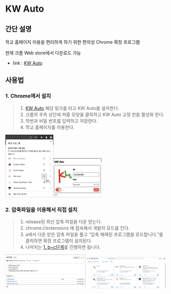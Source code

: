 # KW Auto

## 간단 설명

학교 홈페이지 이용을 편리하게 하기 위한 편의성 Chrome 확장 프로그램

현재 크롬 Web store에서 다운로드 가능

- link : [KW Auto](https://chrome.google.com/webstore/detail/kw-auto/lbnhabebmehjhmandmeaijackijmmlkl?hl=ko)

## 사용법

### 1. Chrome에서 설치
> 1) [KW Auto](https://www.notion.so/73c8aec4dc2648b78aa0b7953fcf0bce) 해당 링크를 타고 KW Auto를 설치한다.
> 2) 크롬의 우측 상단에 퍼즐 모양을 클릭하고 KW Auto 고정 핀을 활성화 한다.
> 3) 학번과 비밀 번호를 입력하고 저장한다.
> 4) 학교 홈페이지를 이용한다.



<img src="KW%20Auto%208100f68169854b6981022fc0c704531f/%25E1%2584%2589%25E1%2585%25B3%25E1%2584%258F%25E1%2585%25B3%25E1%2584%2585%25E1%2585%25B5%25E1%2586%25AB%25E1%2584%2589%25E1%2585%25A3%25E1%2586%25BA_2022-08-15_%25E1%2584%258B%25E1%2585%25A9%25E1%2584%258C%25E1%2585%25A5%25E1%2586%25AB_12.04.17.png" width="30%" height="20%"/><img src="KW%20Auto%208100f68169854b6981022fc0c704531f/%25E1%2584%2589%25E1%2585%25B3%25E1%2584%258F%25E1%2585%25B3%25E1%2584%2585%25E1%2585%25B5%25E1%2586%25AB%25E1%2584%2589%25E1%2585%25A3%25E1%2586%25BA_2022-08-15_%25E1%2584%258B%25E1%2585%25A9%25E1%2584%258C%25E1%2585%25A5%25E1%2586%25AB_12.06.19.png"
width="30%" height="20%"/>

### 2. 압축파일을 이용해서 직접 설치
> 1) release된 최신 압축 파일을 다운 받는다.
> 2) chrome://extensions 에 접속해서 개발자 모드를 킨다.
> 3) a에서 다운 받은 압축 파일을 풀고 “압축 해제된 프로그램을 로드합니다.”를 클릭하면 확장 프로그램이 설치된다.
> 4) 나머지는 [1. b~c단계](https://www.notion.so/KW-Auto-4bd88cb78424477e8d039f39dc4578ef)를 진행하면 됩니다.

<img src="KW%20Auto%208100f68169854b6981022fc0c704531f/%25E1%2584%2589%25E1%2585%25B3%25E1%2584%258F%25E1%2585%25B3%25E1%2584%2585%25E1%2585%25B5%25E1%2586%25AB%25E1%2584%2589%25E1%2585%25A3%25E1%2586%25BA_2022-08-15_%25E1%2584%258B%25E1%2585%25A9%25E1%2584%258C%25E1%2585%25A5%25E1%2586%25AB_12.08.05.png" width="50%"/><img src="KW%20Auto%208100f68169854b6981022fc0c704531f/%25E1%2584%2589%25E1%2585%25B3%25E1%2584%258F%25E1%2585%25B3%25E1%2584%2585%25E1%2585%25B5%25E1%2586%25AB%25E1%2584%2589%25E1%2585%25A3%25E1%2586%25BA_2022-08-15_%25E1%2584%258B%25E1%2585%25A9%25E1%2584%258C%25E1%2585%25A5%25E1%2586%25AB_12.09.45.png"
width="50%"/>
